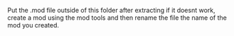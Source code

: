 Put the .mod file outside of this folder after extracting if it doesnt work, create a mod using the mod tools and then rename the file the name of the mod you created.
